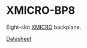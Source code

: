 # XMICRO-BP8

Eight-slot [XMICRO](https://github.com/x-microsystems/xmicro-bus) backplane.

[Datasheet](Documentation/XMICRO-BP8.pdf)
